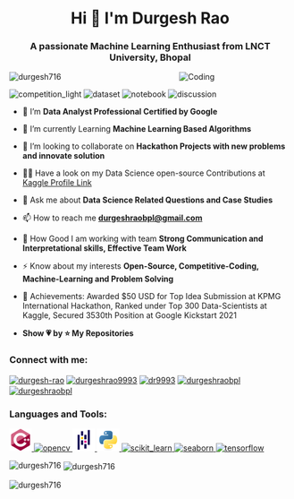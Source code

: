 <h1 align="center">Hi 👋 I'm Durgesh Rao</h1>
<h3 align="center">A passionate Machine Learning Enthusiast from LNCT University, Bhopal</h3>
<img align="right" alt="Coding" width="200" src="https://camo.githubusercontent.com/e87f7dd8b6aaf5063ba39297107b490f5d8f6ce77107ef90d35d825f22c49915/68747470733a2f2f692e696d6775722e636f6d2f6d3549653450372e676966">

<p align="left"> <img src="https://komarev.com/ghpvc/?username=durgesh716&label=Profile%20views&color=0e75b6&style=flat" alt="durgesh716" /> </p>

![competition_light](https://road-to-kaggle-grandmaster.vercel.app/api/badges/durgeshrao9993/competition/light)
![dataset](https://road-to-kaggle-grandmaster.vercel.app/api/badges/durgeshrao9993/dataset/light)
![notebook](https://road-to-kaggle-grandmaster.vercel.app/api/badges/durgeshrao9993/notebook/light)
![discussion](https://road-to-kaggle-grandmaster.vercel.app/api/badges/durgeshrao9993/discussion/light)

- 🔭 I’m **Data Analyst Professional Certified by Google**

- 🌱 I’m currently Learning **Machine Learning Based Algorithms**

- 👯 I’m looking to collaborate on **Hackathon Projects with new problems and innovate solution**

- 👨‍💻 Have a look on my Data Science open-source Contributions at [Kaggle Profile Link](https://www.kaggle.com/durgeshrao9993)

- 💬 Ask me about **Data Science Related Questions and Case Studies**

- 📫 How to reach me **durgeshraobpl@gmail.com**

- 📄 How Good I am working with team **Strong Communication and Interpretational skills, Effective Team Work**

- ⚡ Know about my interests **Open-Source, Competitive-Coding, Machine-Learning and Problem Solving**

- 🥇 Achievements: Awarded $50 USD for Top Idea Submission at KPMG International Hackathon, Ranked under Top 300 Data-Scientists at Kaggle, Secured 3530th Position at Google Kickstart 2021

- **Show 💗 by ⭐ My Repositories**

<h3 align="left">Connect with me:</h3>
<p align="left">
<a href="https://linkedin.com/in/durgesh-rao" target="blank"><img align="center" src="https://raw.githubusercontent.com/rahuldkjain/github-profile-readme-generator/master/src/images/icons/Social/linked-in-alt.svg" alt="durgesh-rao" height="30" width="40" /></a>
<a href="https://kaggle.com/durgeshrao9993" target="blank"><img align="center" src="https://raw.githubusercontent.com/rahuldkjain/github-profile-readme-generator/master/src/images/icons/Social/kaggle.svg" alt="durgeshrao9993" height="30" width="40" /></a>
<a href="https://www.codechef.com/users/dr9993" target="blank"><img align="center" src="https://cdn.jsdelivr.net/npm/simple-icons@3.1.0/icons/codechef.svg" alt="dr9993" height="30" width="40" /></a>
<a href="https://www.hackerrank.com/durgeshraobpl" target="blank"><img align="center" src="https://raw.githubusercontent.com/rahuldkjain/github-profile-readme-generator/master/src/images/icons/Social/hackerrank.svg" alt="durgeshraobpl" height="30" width="40" /></a>
<a href="https://auth.geeksforgeeks.org/user/durgeshraobpl" target="blank"><img align="center" src="https://raw.githubusercontent.com/rahuldkjain/github-profile-readme-generator/master/src/images/icons/Social/geeks-for-geeks.svg" alt="durgeshraobpl" height="30" width="40" /></a>
</p>

<h3 align="left">Languages and Tools:</h3> </a> <a href="https://www.w3schools.com/cpp/" target="_blank" rel="noreferrer"> <img src="https://raw.githubusercontent.com/devicons/devicon/master/icons/cplusplus/cplusplus-original.svg" alt="cplusplus" width="40" height="40"/> <a href="https://opencv.org/" target="_blank" rel="noreferrer"> <img src="https://www.vectorlogo.zone/logos/opencv/opencv-icon.svg" alt="opencv" width="40" height="40"/> </a> <a href="https://pandas.pydata.org/" target="_blank" rel="noreferrer"> <img src="https://raw.githubusercontent.com/devicons/devicon/2ae2a900d2f041da66e950e4d48052658d850630/icons/pandas/pandas-original.svg" alt="pandas" width="40" height="40"/> </a> <a href="https://www.python.org" target="_blank" rel="noreferrer"> <img src="https://raw.githubusercontent.com/devicons/devicon/master/icons/python/python-original.svg" alt="python" width="40" height="40"/> </a> <a href="https://scikit-learn.org/" target="_blank" rel="noreferrer"> <img src="https://upload.wikimedia.org/wikipedia/commons/0/05/Scikit_learn_logo_small.svg" alt="scikit_learn" width="40" height="40"/> </a> <a href="https://seaborn.pydata.org/" target="_blank" rel="noreferrer"> <img src="https://seaborn.pydata.org/_images/logo-mark-lightbg.svg" alt="seaborn" width="40" height="40"/> </a> <a href="https://www.tensorflow.org" target="_blank" rel="noreferrer"> <img src="https://www.vectorlogo.zone/logos/tensorflow/tensorflow-icon.svg" alt="tensorflow" width="40" height="40"/> </a> </p>

<p><img align="left" src="https://github-readme-stats.vercel.app/api/top-langs?username=durgesh716&show_icons=true&locale=en&layout=compact" alt="durgesh716" /></p>

<p>&nbsp;<img align="center" src="https://github-readme-stats.vercel.app/api?username=durgesh716&show_icons=true&locale=en" alt="durgesh716" /></p>

<p><img align="center" src="https://github-readme-streak-stats.herokuapp.com/?user=durgesh716&" alt="durgesh716" /></p>
